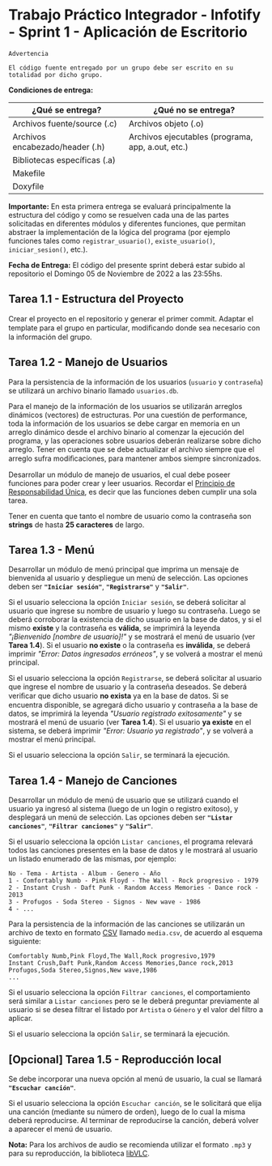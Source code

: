 # Trabajo Práctico Integrador - Infotify - Sprint 1 - Aplicación de Escritorio

```
Advertencia

El código fuente entregado por un grupo debe ser escrito en su totalidad por dicho grupo.
```

**Condiciones de entrega:**

| **¿Qué se entrega?**            | **¿Qué no se entrega?**                           |
| ----                            |   ----                                            |
| Archivos fuente/source (.c)     | Archivos objeto (.o)                              |
| Archivos encabezado/header (.h) | Archivos ejecutables (programa, app, a.out, etc.) |
| Bibliotecas específicas (.a)    |                                                   |
| Makefile                        |                                                   |
| Doxyfile                        |                                                   |

**Importante:** En esta primera entrega se evaluará principalmente la estructura del código y como se resuelven cada una de las partes solicitadas en diferentes módulos y diferentes funciones, que permitan abstraer la implementación de la lógica del programa (por ejemplo funciones tales como `registrar_usuario()`, `existe_usuario()`, `iniciar_sesion()`, etc.).

**Fecha de Entrega:** El código del presente sprint deberá estar subido al repositorio el Domingo 05 de Noviembre de 2022 a las 23:55hs.

## Tarea 1.1 - Estructura del Proyecto
Crear el proyecto en el repositorio y generar el primer commit. Adaptar el template para el grupo en particular, modiﬁcando donde sea necesario con la información del grupo.

## Tarea 1.2 - Manejo de Usuarios
Para la persistencia de la información de los usuarios (`usuario` y `contraseña`) se utilizará un archivo binario llamado `usuarios.db`.

Para el manejo de la información de los usuarios se utilizarán arreglos dinámicos (vectores) de estructuras. Por una cuestión de performance, toda la información de los usuarios se debe cargar en memoria en un arreglo dinámico desde el archivo binario al comenzar la ejecución del programa, y las operaciones sobre usuarios deberán realizarse sobre dicho arreglo. Tener en cuenta que se debe actualizar el archivo siempre que el arreglo sufra modiﬁcaciones, para mantener ambos siempre sincronizados.

Desarrollar un módulo de manejo de usuarios, el cual debe poseer funciones para poder crear y leer usuarios. Recordar el [Principio de Responsabilidad Única](https://es.wikipedia.org/wiki/Principio_de_responsabilidad_%C3%BAnica), es decir que las funciones deben cumplir una sola tarea.

Tener en cuenta que tanto el nombre de usuario como la contraseña son **strings** de hasta **25 caracteres** de largo.

## Tarea 1.3 - Menú
Desarrollar un módulo de menú principal que imprima un mensaje de bienvenida al usuario y despliegue un menú de selección. Las opciones deben ser **`"Iniciar sesión"`**, **`"Registrarse"`** y **`"Salir"`**.

Si el usuario selecciona la opción `Iniciar sesión`, se deberá solicitar al usuario que ingrese su nombre de usuario y luego su contraseña. Luego se deberá corroborar la existencia de dicho usuario en la base de datos, y si el mismo **existe** y la contraseña es **válida**, se imprimirá la leyenda *"¡Bienvenido [nombre de usuario]!"* y se mostrará el menú de usuario (ver **Tarea 1.4**). Si el usuario **no existe** o la contraseña es **inválida**, se deberá imprimir *"Error: Datos ingresados erróneos"*, y se volverá a mostrar el menú principal.

Si el usuario selecciona la opción `Registrarse`, se deberá solicitar al usuario que ingrese el nombre de usuario y la contraseña deseados. Se deberá veriﬁcar que dicho usuario **no exista** ya en la base de datos. Si se encuentra disponible, se agregará dicho usuario y contraseña a la base de datos, se imprimirá la leyenda *"Usuario registrado exitosamente"* y se mostrará el menú de usuario (ver **Tarea 1.4**). Si el usuario **ya existe** en el sistema, se deberá imprimir *"Error: Usuario ya registrado"*, y se volverá a mostrar el menú principal.

Si el usuario selecciona la opción `Salir`, se terminará la ejecución.

## Tarea 1.4 - Manejo de Canciones
Desarrollar un módulo de menú de usuario que se utilizará cuando el usuario ya ingresó al sistema (luego de un login o registro exitoso), y desplegará un menú de selección. Las opciones deben ser **`"Listar canciones"`**, **`"Filtrar canciones"`** y **`"Salir"`**.

Si el usuario selecciona la opción `Listar canciones`, el programa relevará todos las canciones presentes en la base de datos y le mostrará al usuario un listado enumerado de las mismas, por ejemplo:

```
No - Tema - Artista - Album - Genero - Año
1 - Comfortably Numb - Pink Floyd - The Wall - Rock progresivo - 1979
2 - Instant Crush - Daft Punk - Random Access Memories - Dance rock - 2013
3 - Profugos - Soda Stereo - Signos - New wave - 1986
4 - ...
```

Para la persistencia de la información de las canciones se utilizarán un archivo de texto en formato [CSV](https://es.wikipedia.org/wiki/Valores_separados_por_comas) llamado `media.csv`, de acuerdo al esquema siguiente:

```csv
Comfortably Numb,Pink Floyd,The Wall,Rock progresivo,1979
Instant Crush,Daft Punk,Random Access Memories,Dance rock,2013
Profugos,Soda Stereo,Signos,New wave,1986
...
```

Si el usuario selecciona la opción `Filtrar canciones`, el comportamiento será similar a `Listar canciones` pero se le deberá preguntar previamente al usuario si se desea filtrar el listado por `Artista` o `Género` y el valor del filtro a aplicar.

Si el usuario selecciona la opción `Salir`, se terminará la ejecución.

## [Opcional] Tarea 1.5 - Reproducción local
Se debe incorporar una nueva opción al menú de usuario, la cual se llamará **`"Escuchar canción"`**.

Si el usuario selecciona la opción `Escuchar canción`, se le solicitará que elija una canción (mediante su número de orden), luego de lo cual la misma deberá reproducirse. Al terminar de reproducirse la canción, deberá volver a aparecer el menú de usuario.

**Nota:** Para los archivos de audio se recomienda utilizar el formato `.mp3` y para su reproducción, la biblioteca [libVLC](https://www.videolan.org/vlc/libvlc.html).
